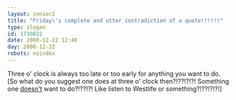 ```yaml
---
layout: senior2
title: "Friday\'s complete and utter contradiction of a quote!!!!!!"
type: slogan
id: 1739822
date: 2000-12-22 12:40
day: 2000-12-22
robots: noindex
---
```

Three o' clock  is always too late or too early for anything you want to do. [So what do you suggest one does at three o' clock then?!??!?!?! Something one <u>doesn't</u> want to do?!??!?! Like listen to Westlife or something?!??!?!?!]
